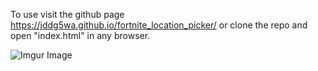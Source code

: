 To use visit the github page https://jddg5wa.github.io/fortnite_location_picker/ or clone the repo and open "index.html" in any browser. 

![Imgur Image](https://imgur.com/sTkOkB2.gif)
